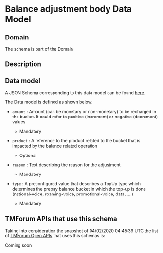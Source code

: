 # Balance adjustment body Data Model

## Domain

The  schema is part of the  Domain

## Description



## Data model

A JSON Schema corresponding to this data model can be found
[here](https://github.com/tmforum-rand/schemas/blob/candidates/Customer/BalanceAdjustmentBody.schema.json).

The Data model is defined as shown below:
- `amount` : Amount (can be monetary or non-monetary) to be recharged in the bucket. It could refer to positive (increment) or negative (decrement) values

  - Mandatory

- `product` : A reference to the product related to the bucket that is impacted by the balance related operation

  - Optional

- `reason` : Text describing the reason for the adjustment

  - Mandatory

- `type` : A preconfigured value that describes a TopUp type which determines the prepay balance bucket in which the top-up is done (national-voice, roaming-voice, promotional-voice, data, ....)

  - Mandatory





## TMForum APIs that use this schema

Taking into consideration the snapshot of 04/02/2020 04:45:39 UTC the list of [TMForum Open APIs](https://www.tmforum.org/open-apis/) that uses this schemas is:

Coming soon